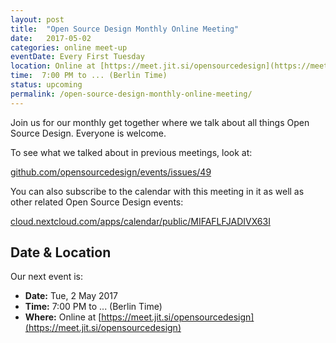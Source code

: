 ```yaml
---
layout: post
title:  "Open Source Design Monthly Online Meeting"
date:   2017-05-02
categories: online meet-up
eventDate: Every First Tuesday
location: Online at [https://meet.jit.si/opensourcedesign](https://meet.jit.si/opensourcedesign)
time:  7:00 PM to ... (Berlin Time)
status: upcoming
permalink: /open-source-design-monthly-online-meeting/
---
```


Join us for our monthly get together where we talk about all things Open Source Design. Everyone is welcome.

To see what we talked about in previous meetings, look at:

[github.com/opensourcedesign/events/issues/49](https://github.com/opensourcedesign/events/issues/49)

You can also subscribe to the calendar with this meeting in it as well as other related Open Source Design events:

[cloud.nextcloud.com/apps/calendar/public/MIFAFLFJADIVX63I](https://cloud.nextcloud.com/apps/calendar/public/MIFAFLFJADIVX63I)


## Date & Location

Our next event is:

- **Date:** Tue, 2 May 2017
- **Time:** 7:00 PM to ... (Berlin Time)
- **Where:** Online at [https://meet.jit.si/opensourcedesign](https://meet.jit.si/opensourcedesign)
